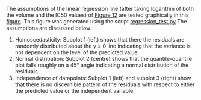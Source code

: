 The assumptions of the linear regression line (after taking logarithm of both the volume and the IC50 values) of [Figure 12](https://github.com/CardiacModelling/ical-review/blob/master/Data_Analysis/calcium_sensitivity/ic50/figure12.pdf) are tested graphically in this [figure](https://github.com/CardiacModelling/ical-review/blob/master/Data_Analysis/calcium_sensitivity/ic50/linear_regression_test.pdf).
This figure was generated using the script [regression_test.py](https://github.com/CardiacModelling/ical-review/blob/master/Data_Analysis/calcium_sensitivity/ic50/regression_test.py)
The assumptions are discussed below:
1. Homoscedasticity: Subplot 1 (left) shows that there the residuals are randomly distributed about the y = 0 line indicating that the variance is not dependent on the level of the predicted value.
2. Normal distribution: Subplot 2 (centre) shows that the quantile-quantile plot falls roughly on a 45&deg; angle indicating a normal distribution of the residuals.
3. Independence of datapoints: Subplot 1 (left) and subplot 3 (right) show that there is no discernible pattern of the residuals with respect to either the predicted value or the independent variable.
